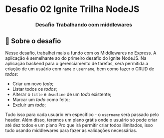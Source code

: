 # Desafio 02 Ignite Trilha NodeJS

<h3 align="center">
  Desafio Trabalhando com middlewares
</h3>

## :rocket: Sobre o desafio

Nesse desafio, trabalhei mais a fundo com os Middlewares no Express. 
A aplicação é semelhante ao do primeiro desafio do Ignite NodeJS. 
Na aplicação backend para o gerenciamento de tarefas, será permitida a criação de um usuário com `name` e `username`, bem como fazer o CRUD de *todos*:

- Criar um novo *todo*;
- Listar todos os *todos*;
- Alterar o `title` e `deadline` de um *todo* existente;
- Marcar um *todo* como feito;
- Excluir um *todo*;

Tudo isso para cada usuário em específico - o `username` será passado pelo header. Além disso, teremos um plano grátis onde o usuário só pode criar até dez todos e um plano Pro que irá permitir criar todos ilimitados, isso tudo usando middlewares para fazer as validações necessárias.
